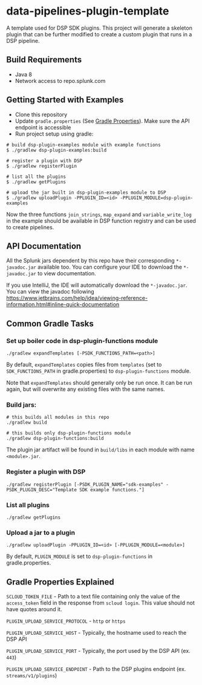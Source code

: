 # data-pipelines-plugin-template

A template used for DSP SDK plugins. This project will generate a skeleton plugin that can be further modified
to create a custom plugin that runs in a DSP pipeline.

## Build Requirements

* Java 8
* Network access to repo.splunk.com

## Getting Started with Examples
* Clone this repository
* Update `gradle.properties` (See [Gradle Properties](#gradle-properties-explained)). Make sure the API endpoint is accessible
* Run project setup using gradle:
```
# build dsp-plugin-examples module with example functions
$ ./gradlew dsp-plugin-examples:build

# register a plugin with DSP
$ ./gradlew registerPlugin

# list all the plugins
$ ./gradlew getPlugins

# upload the jar built in dsp-plugin-examples module to DSP
$ ./gradlew uploadPlugin -PPLUGIN_ID=<id> -PPLUGIN_MODULE=dsp-plugin-examples
```

Now the three functions `join_strings`, `map_expand` and `variable_write_log` in the example should be available in DSP function registry and can be used to create pipelines.


## API Documentation
All the Splunk jars dependent by this repo have their corresponding `*-javadoc.jar` available too. You can configure your IDE to download the `*-javadoc.jar` to view documentation.

If you use IntelliJ, the IDE will automatically download the `*-javadoc.jar`. You can view the javadoc following https://www.jetbrains.com/help/idea/viewing-reference-information.html#inline-quick-documentation


## Common Gradle Tasks
### Set up boiler code in dsp-plugin-functions module
```
./gradlew expandTemplates [-PSDK_FUNCTIONS_PATH=<path>]
```
By default, `expandTemplates` copies files from `templates` (set to `SDK_FUNCTIONS_PATH` in gradle.properties) to `dsp-plugin-functions` module.

Note that `expandTemplates` should generally only be run once. It can be run again, but will overwrite any existing files
with the same names.

### Build jars:

```
# this builds all modules in this repo
./gradlew build

# this builds only dsp-plugin-functions module
./gradlew dsp-plugin-functions:build
```

The plugin jar artifact will be found in `build/libs` in each module with name `<module>.jar`.

### Register a plugin with DSP
```
./gradlew registerPlugin [-PSDK_PLUGIN_NAME="sdk-examples" -PSDK_PLUGIN_DESC="Template SDK example functions."]
```

### List all plugins
```
./gradlew getPlugins
```

### Upload a jar to a plugin
```
./gradlew uploadPlugin -PPLUGIN_ID=<id> [-PPLUGIN_MODULE=<module>]
```
By default, `PLUGIN_MODULE` is set to `dsp-plugin-functions` in gradle.properties.

## Gradle Properties Explained
`SCLOUD_TOKEN_FILE` - Path to a text file containing only the value of the `access_token` field in the response from `scloud login`. This value should not have quotes around it.

`PLUGIN_UPLOAD_SERVICE_PROTOCOL` - `http` or `https`

`PLUGIN_UPLOAD_SERVICE_HOST` - Typically, the hostname used to reach the DSP API

`PLUGIN_UPLOAD_SERVICE_PORT` - Typically, the port used by the DSP API (ex. `443`)

`PLUGIN_UPLOAD_SERVICE_ENDPOINT` - Path to the DSP plugins endpoint (ex. `streams/v1/plugins`)

